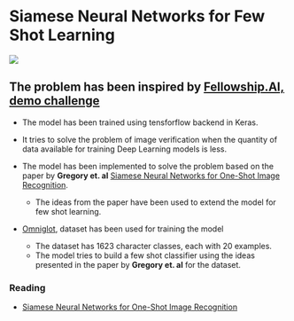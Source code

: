 # Siamese Neural Networks for Few Shot Learning
<img src="https://camo.githubusercontent.com/b27757e11d8687dc846b016e0fac80a544e7b645/68747470733a2f2f736f72656e626f756d612e6769746875622e696f2f696d616765732f5369616d6573655f6469616772616d5f322e706e67"></img>

## The problem has been inspired by [Fellowship.AI, demo challenge](https://fellowship.ai/challenge/)
- The model has been trained using tensforflow backend in Keras.
- It tries to solve the problem of image verification when the quantity of data available for training Deep Learning models is less.
- The model has been implemented to solve the problem based on the paper by **Gregory et. al** [Siamese Neural Networks for One-Shot Image Recognition](https://www.cs.cmu.edu/~rsalakhu/papers/oneshot1.pdf).
  -  The ideas from the paper have been used to extend the model for few shot learning.

- [Omniglot](https://github.com/brendenlake/omniglot), dataset has been used for training the model 
  - The dataset has 1623 character classes, each with 20 examples.
  - The model tries to build a few shot classifier using the ideas presented in the paper by **Gregory et. al** for the dataset.
  
### Reading
  - [Siamese Neural Networks for One-Shot Image Recognition](https://www.cs.cmu.edu/~rsalakhu/papers/oneshot1.pdf)
